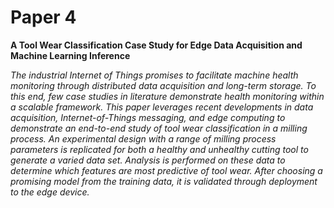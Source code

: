 
# Paper 4

__A Tool Wear Classification Case Study for Edge Data Acquisition and Machine Learning Inference__

_The industrial Internet of Things promises to facilitate machine health monitoring through distributed data acquisition and long-term storage. To this end, few case studies in literature demonstrate health monitoring within a scalable framework. This paper leverages recent developments in data acquisition, Internet-of-Things messaging, and edge computing to demonstrate an end-to-end study of tool wear classification in a milling process. An experimental design with a range of milling process parameters is replicated for both a healthy and unhealthy cutting tool to generate a varied data set. Analysis is performed on these data to determine which features are most predictive of tool wear. After choosing a promising model from the training data, it is validated through deployment to the edge device._
